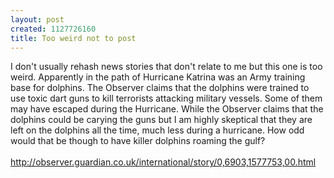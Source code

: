 ```yaml
--- 
layout: post
created: 1127726160
title: Too weird not to post
---
```

I don't usually rehash news stories that don't relate to me but this one is too weird.  Apparently in the path of Hurricane Katrina was an Army training base for dolphins.  The Observer claims that the dolphins were trained to use toxic dart guns to kill terrorists attacking military vessels.  Some of them may have escaped during the Hurricane.  While the Observer claims that the dolphins could be carying the guns but I am highly skeptical that they are left on the dolphins all the time, much less during a hurricane.  How odd would that be though to have killer dolphins roaming the gulf?<br /><br />http://observer.guardian.co.uk/international/story/0,6903,1577753,00.html
